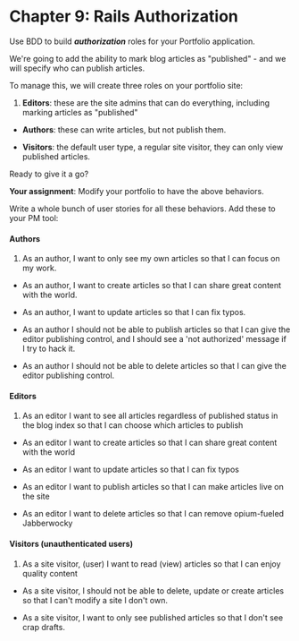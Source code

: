 # Chapter 9: Rails Authorization

Use BDD to build ***authorization*** roles for your Portfolio application.

We're going to add the ability to mark blog articles as "published" - and we will specify who can publish articles.

To manage this, we will create three roles on your portfolio site:

1. **Editors**: these are the site admins that can do everything, including marking articles as "published"

- **Authors**: these can write articles, but not publish them.

- **Visitors**: the default user type, a regular site visitor, they can only view published articles.

Ready to give it a go?

**Your assignment**: Modify your portfolio to have the above behaviors.

Write a whole bunch of user stories for all these behaviors. Add these to your PM tool:

#### Authors

1. As an author, I want to only see my own articles so that I can focus on my work.

- As an author, I want to create articles so that I can share great content with the world.

- As an author, I want to update articles so that I can fix typos.

- As an author I should not be able to publish articles so that I can give the editor publishing control, and I should see a 'not authorized' message if I try to hack it.

- As an author I should not be able to delete articles so that I can give the editor publishing control.


#### Editors

1. As an editor I want to see all articles regardless of published status in the blog index so that I can choose which articles to publish

- As an editor I want to create articles so that I can share great content with the world

- As an editor I want to update articles so that I can fix typos

- As an editor I want to publish articles so that I can make articles live on the site

- As an editor I want to delete articles so that I can remove opium-fueled Jabberwocky


#### Visitors (unauthenticated users)

1. As a site visitor, (user) I want to read (view) articles so that I can enjoy quality content

- As a site visitor, I should not be able to delete, update or create articles so that I can't modify a site I don't own.

- As a site visitor, I want to only see published articles so that I don't see crap drafts.
